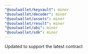 ```yaml
---
"@soulwallet/keyvault": minor
"@soulwallet/decoder": minor
"@soulwallet/assets": minor
"@soulwallet/result": minor
"@soulwallet/abi": minor
"@soulwallet/sdk": minor
---
```


Updated to support the latest contract
